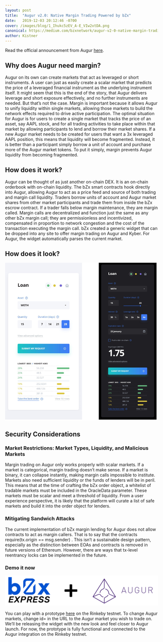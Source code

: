 ```yaml
---
layout: post
title:  "Augur v2.0: Native Margin Trading Powered by bZx"
date:   2019-12-03 20:12:46 -0700
cover: /images/blog/1_Ihukc5zEV_A-E_VIw2xtDA.png
canonical: https://medium.com/bzxnetwork/augur-v2-0-native-margin-trading-powered-by-bzx-67718b38af0d
author: Kistner
---
```

Read the official announcement from Augur [here](https://www.augur.net/blog/margin-lending/).

## Why does Augur need margin?

Augur on its own can create markets that act as leveraged or short instruments. A user can just as easily create a scalar market that predicts the price of a leveraged financial instrument as the underlying instrument itself. It might seem that this is the end of the story, that Augur delivers leverage and short exposure effectively, and no further instruments are needed. But that’s not the case. Margin is important because it allows Augur to unify liquidity within single markets, allowing those markets to build the network effects required to drive active participation.
The optimal situation for Augur is for users to create a single market that tracks the price of an asset, say AAPL stock, and for all trading activities to take place within that market by allowing participants to lend and borrow their market shares. If a new Augur market needs to be created for users that want a 3x leveraged AAPL position, this means that liquidity will become fragmented. Instead, it is better than a participant simply borrow a unit of account and purchase more of the Augur market tokens. To put it simply, margin prevents Augur liquidity from becoming fragmented.

## How does it work?

Augur can be thought of as just another on-chain DEX. It is an on-chain orderbook with on-chain liquidity. The bZx smart contracts hook directly into Augur, allowing Augur to act as a price feed and source of both trading and margin call liquidity. Traders borrow units of account and Augur market shares from other market participants and trade them from inside the bZx escrow contract. If a trader falls below margin maintenance, they are margin called. Margin calls are decentralized and function just the same as any other bZx margin call; they are permissionless and incentivized, compensated in proportion to network congestion and the cost of the transaction executing the margin call.
bZx created a generic widget that can be dropped into any site to offer margin trading on Augur and Kyber. For Augur, the widget automatically parses the current market.

## How does it look?
![](/images/blog/1_prtgTAPegLl9Uwd8dW8HdA.png)

## Security Considerations

### Market Restrictions: Market Types, Liquidity, and Malicious Markets

Margin trading on Augur only works properly with scalar markets. If a market is categorical, margin trading doesn’t make sense. If a market is binary, it can collapse instantly, making margin calls impossible to institute. Markets also need sufficient liquidity or the funds of lenders will be in peril. This means that at the time of crafting the bZx order object, a whitelist of tradable markets must be included in the OracleData parameter. These markets must be scalar and meet a threshold of liquidity. From a user experience perspective, it is likely that the platform will curate a list of safe markets and build it into the order object for lenders.

### Mitigating Sandwich Attacks

The current implementation of bZx margin lending for Augur does not allow contracts to act as margin callers. That is to say that the contracts require(tx.origin == msg.sender) . This isn’t a sustainable design pattern, especially as the distinction between EOAs and contracts is removed in future versions of Ethereum. However, there are ways that tx-level reentrancy locks can be implemented in the future.

### Demo it now

![](/images/blog/1_sHC5UE-2RRrAI6EPb-hz7Q.png)

You can play with a prototype [here](https://portal.bzx.network/widget/?id=0x448d1d8280844513c38b2b73bde8a539d0022954) on the Rinkeby testnet. To change Augur markets, change id= in the URL to the Augur market you wish to trade on. We’ll be releasing the widget with the new look and feel closer to Augur launch. For now, the prototype is fully functional and connected to the Augur integration on the Rinkeby testnet.
